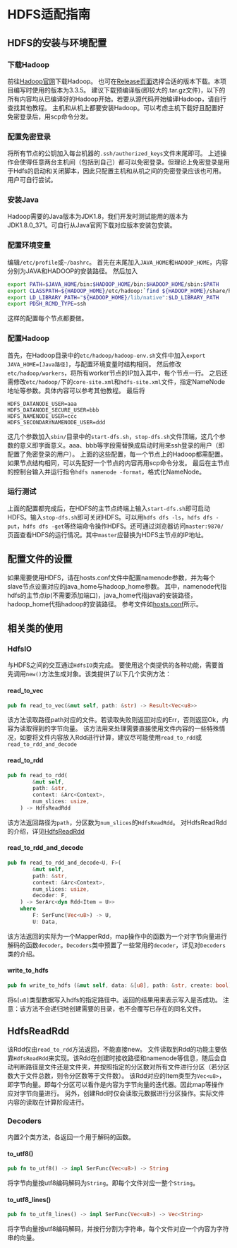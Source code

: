 # HDFS适配指南
## HDFS的安装与环境配置
### 下载Hadoop
前往[Hadoop官网](https://hadoop.apache.org/releases.html)下载Hadoop。
也可在[Release页面](https://archive.apache.org/dist/hadoop/common/)选择合适的版本下载。本项目编写时使用的版本为3.3.5。
建议下载预编译版(即较大的.tar.gz文件)，以下的所有内容均从已编译好的Hadoop开始。若要从源代码开始编译Hadoop，请自行查找其他教程。
主机和从机上都要安装Hadoop。可以考虑主机下载好且配置好免密登录后，用scp命令分发。
### 配置免密登录
将所有节点的公钥加入每台机器的`.ssh/authorized_keys`文件末尾即可。
上述操作会使得任意两台主机间（包括到自己）都可以免密登录。但理论上免密登录是用于Hdfs的启动和关闭脚本，因此只配置主机和从机之间的免密登录应该也可用。用户可自行尝试。
### 安装Java
Hadoop需要的Java版本为JDK1.8，我们开发时测试能用的版本为JDK1.8.0_371。可自行从Java官网下载对应版本安装包安装。
### 配置环境变量
编辑`/etc/profile`或`~/bashrc`。
首先在末尾加入`JAVA_HOME`和`HADOOP_HOME`，内容分别为JAVA和HADOOP的安装路径。
然后加入
```bash
export PATH=$JAVA_HOME/bin:$HADOOP_HOME/bin:$HADOOP_HOME/sbin:$PATH
export CLASSPATH=${HADOOP_HOME}/etc/hadoop:`find ${HADOOP_HOME}/share/hadoop/ | awk '{path=path":"$0}END{print path}'`
export LD_LIBRARY_PATH="${HADOOP_HOME}/lib/native":$LD_LIBRARY_PATH
export PDSH_RCMD_TYPE=ssh
```
这样的配置每个节点都要做。
### 配置Hadoop
首先，在Hadoop目录中的`etc/hadoop/hadoop-env.sh`文件中加入`export JAVA_HOME=[Java路径]`，与配置环境变量时结构相同。
然后修改`etc/hadoop/workers`，将所有worker节点的IP加入其中，每个节点一行。
之后还需修改`etc/hadoop/`下的`core-site.xml`和`hdfs-site.xml`文件，指定NameNode地址等参数。具体内容可以参考其他教程。
最后将
```
HDFS_DATANODE_USER=aaa
HDFS_DATANODE_SECURE_USER=bbb
HDFS_NAMENODE_USER=ccc
HDFS_SECONDARYNAMENODE_USER=ddd
```
这几个参数加入`sbin/`目录中的`start-dfs.sh`，`stop-dfs.sh`文件顶端，这几个参数的意义即字面意义。aaa、bbb等字段需替换成启动时用来ssh登录的用户（即配置了免密登录的用户）。
上面的这些配置，每一个节点上的Hadoop都需配置。如果节点结构相同，可以先配好一个节点的内容再用scp命令分发。
最后在主节点的控制台输入并运行指令`hdfs namenode -format`，格式化NameNode。
### 运行测试
上面的配置都完成后，在HDFS的主节点终端上输入`start-dfs.sh`即可启动HDFS。输入`stop-dfs.sh`即可关闭HDFS。可以用`hdfs dfs -ls`，`hdfs dfs -put`，`hdfs dfs -get`等终端命令操作HDFS。还可通过浏览器访问`master:9870/`页面查看HDFS的运行情况。其中`master`应替换为HDFS主节点的IP地址。


## 配置文件的设置
如果需要使用HDFS，请在hosts.conf文件中配置namenode参数，并为每个slave节点设置对应的java_home与hadoop_home参数。
其中，namenode代指hdfs的主节点ip(不需要添加端口)，java_home代指java的安装路径，hadoop_home代指hadoop的安装路径。
参考文件如[hosts.conf](../../config_files/hosts.conf)所示。


## 相关类的使用
### HdfsIO
与HDFS之间的交互通过`HdfsIO`类完成。
要使用这个类提供的各种功能，需要首先调用`new()`方法生成对象。该类提供了以下几个实例方法：
#### read_to_vec
```rust
pub fn read_to_vec(&mut self, path: &str) -> Result<Vec<u8>>
```
该方法读取路径path对应的文件。若读取失败则返回对应的Err，否则返回Ok，内容为读取得到的字节向量。
该方法用来处理需要直接使用文件内容的一些特殊情况，如要将文件内容放入Rdd进行计算，建议尽可能使用`read_to_rdd`或`read_to_rdd_and_decode`
#### read_to_rdd
```rust
pub fn read_to_rdd(
        &mut self,
        path: &str,
        context: &Arc<Context>,
        num_slices: usize,
    ) -> HdfsReadRdd
```
该方法返回路径为`path`，分区数为`num_slices`的`HdfsReadRdd`。
对HdfsReadRdd的介绍，详见[HdfsReadRdd](#hdfsreadrdd)
#### read_to_rdd_and_decode
```rust
pub fn read_to_rdd_and_decode<U, F>(
        &mut self,
        path: &str,
        context: &Arc<Context>,
        num_slices: usize,
        decoder: F,
    ) -> SerArc<dyn Rdd<Item = U>>
    where
        F: SerFunc(Vec<u8>) -> U,
        U: Data,
```
该方法返回的实际为一个MapperRdd，map操作中的函数为一个对字节向量进行解码的函数`decoder`。`Decoders`类中预置了一些常用的`decoder`，详见对`Decoders`类的介绍。
#### write_to_hdfs
```rust
pub fn write_to_hdfs (&mut self, data: &[u8], path: &str, create: bool) -> Result<()>
```
将`&[u8]`类型数据写入hdfs的指定路径中。返回的结果用来表示写入是否成功。
注意：该方法不会递归地创建需要的目录，也不会覆写已存在的同名文件。

## HdfsReadRdd
该Rdd仅由`read_to_rdd`方法返回，不能直接new。
文件读取到Rdd的功能主要依靠`HdfsReadRdd`来实现。该Rdd在创建时接收路径和namenode等信息，随后会自动判断路径是文件还是文件夹，并按照指定的分区数对所有文件进行分区（若分区数大于文件总数，则令分区数等于文件数）。
该Rdd对应的Item类型为`Vec<u8>`，即字节向量。即每个分区可以看作是内容为字节向量的迭代器。因此map等操作应对字节向量进行。
另外，创建Rdd时仅会读取元数据进行分区操作。实际文件内容的读取在计算阶段进行。

### Decoders
内置2个类方法，各返回一个用于解码的函数。
#### to_utf8()
```rust
pub fn to_utf8() -> impl SerFunc(Vec<u8>) -> String
```
将字节向量按utf8编码解码为`String`。即每个文件对应一整个`String`。
#### to_utf8_lines()
```rust
pub fn to_utf8_lines() -> impl SerFunc(Vec<u8>) -> Vec<String>
```
将字节向量按utf8编码解码，并按行分割为字符串，每个文件对应一个内容为字符串的向量。
